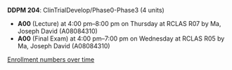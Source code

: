 **DDPM 204**: ClinTrialDevelop/Phase0-Phase3 (4 units)

- **A00** (Lecture) at 4:00 pm–8:00 pm on Thursday at RCLAS R07 by Ma, Joseph David (A08084310)
- **A00** (Final Exam) at 4:00 pm–7:00 pm on Wednesday at RCLAS R05 by Ma, Joseph David (A08084310)

[Enrollment numbers over time](./DDPM204.tsv)
